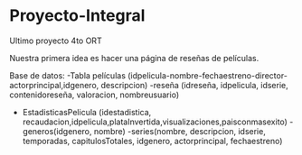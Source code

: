 # Proyecto-Integral
Ultimo proyecto 4to ORT


Nuestra primera idea es hacer una página de reseñas de películas.

Base de datos: 
-Tabla películas  (idpelicula-nombre-fechaestreno-director-actorprincipal,idgenero, descripcion)
-reseña (idreseña, idpelicula, idserie, contenidoreseña, valoracion, nombreusuario) 
- EstadisticasPelicula (idestadistica, recaudacion,idpelicula,plataInvertida,visualizaciones,paisconmasexito) 
-generos(idgenero, nombre)
-series(nombre, descripcion, idserie, temporadas, capitulosTotales, idgenero, actorprincipal, fechaestreno)
